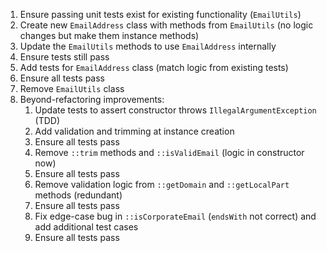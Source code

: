1. Ensure passing unit tests exist for existing functionality (`EmailUtils`)
2. Create new `EmailAddress` class with methods from `EmailUtils` (no logic changes but make them instance methods)
3. Update the `EmailUtils` methods to use `EmailAddress` internally
4. Ensure tests still pass
5. Add tests for `EmailAddress` class (match logic from existing tests)
6. Ensure all tests pass
7. Remove `EmailUtils` class
8. Beyond-refactoring improvements:
    1. Update tests to assert constructor throws `IllegalArgumentException` (TDD)
    2. Add validation and trimming at instance creation
    3. Ensure all tests pass
    4. Remove `::trim` methods and `::isValidEmail` (logic in constructor now)
    5. Ensure all tests pass
    6. Remove validation logic from `::getDomain` and `::getLocalPart` methods (redundant)
    7. Ensure all tests pass
    8. Fix edge-case bug in `::isCorporateEmail` (`endsWith` not correct) and add additional test cases
    9. Ensure all tests pass